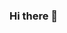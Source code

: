### Hi there 👋

<!--
**smdekate/smdekate** is a ✨ _special_ ✨ repository because its `README.md` (this file) appears on your GitHub profile.

Here are some ideas to get you started:

- 🔭 I’m recent MCA graduate from Manipal University Jaipur
- 🌱 I’m currently learning Javascript Fullstack web development (MERN stack)
- 👯 I’m looking to build something of my own making which people will be using
- 🤔 I’m looking for help with internship and placement
- 📫 How to reach me: here's the email smdekate@gmail.com
- 😄 Pronouns: I will not mind if you wrongly pronounce my name
- ⚡ Fun fact: i am getting bald, and still virgin
-->
